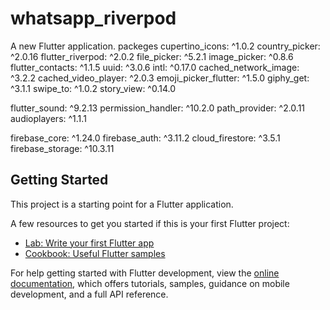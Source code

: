 # whatsapp_riverpod

A new Flutter application.
packeges 
  cupertino_icons: ^1.0.2
  country_picker: ^2.0.16
  flutter_riverpod: ^2.0.2
  file_picker: ^5.2.1
  image_picker: ^0.8.6
  flutter_contacts: ^1.1.5
  uuid: ^3.0.6
  intl: ^0.17.0
  cached_network_image: ^3.2.2
  cached_video_player: ^2.0.3
  emoji_picker_flutter: ^1.5.0
  giphy_get: ^3.1.1
  swipe_to: ^1.0.2
  story_view: ^0.14.0

  flutter_sound: ^9.2.13
  permission_handler: ^10.2.0
  path_provider: ^2.0.11
  audioplayers: ^1.1.1

  firebase_core: ^1.24.0
  firebase_auth: ^3.11.2
  cloud_firestore: ^3.5.1
  firebase_storage: ^10.3.11

## Getting Started

This project is a starting point for a Flutter application.

A few resources to get you started if this is your first Flutter project:

- [Lab: Write your first Flutter app](https://docs.flutter.dev/get-started/codelab)
- [Cookbook: Useful Flutter samples](https://docs.flutter.dev/cookbook)

For help getting started with Flutter development, view the
[online documentation](https://docs.flutter.dev/), which offers tutorials,
samples, guidance on mobile development, and a full API reference.
